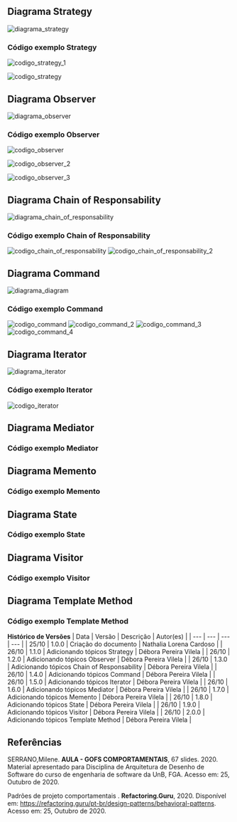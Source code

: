 ## Diagrama Strategy 
![diagrama_strategy](https://imgur.com/TZjmcIT.png)

### Código exemplo Strategy
![codigo_strategy_1](https://imgur.com/6ZN6xNA.png)

![codigo_strategy](https://imgur.com/qTxcXrz.png)

## Diagrama Observer
![diagrama_observer](https://imgur.com/22njvYg.png)

### Código exemplo Observer
![codigo_observer](https://imgur.com/ADezqw1.png)

![codigo_observer_2](https://imgur.com/fAuvKlM.png)

![codigo_observer_3](https://imgur.com/Uko0h21.png)

## Diagrama Chain of Responsability
![diagrama_chain_of_responsability](https://imgur.com/GMq3MFv.png)

### Código  exemplo Chain of Responsability
![codigo_chain_of_responsability](https://imgur.com/PFXpq7v.png)
![codigo_chain_of_responsability_2](https://imgur.com/fbxsidf.png)

## Diagrama Command
![diagrama_diagram](https://imgur.com/JVoa4dq.png)

### Código exemplo Command
![codigo_command](https://imgur.com/6O6KKSV.png)
![codigo_command_2](https://imgur.com/RY6OBOR.png)
![codigo_command_3](https://imgur.com/TIHDzRu.png)
![codigo_command_4](https://imgur.com/pNLdYJN.png)

## Diagrama Iterator
![diagrama_iterator](https://imgur.com/uHUMKfj.png)

### Código exemplo Iterator
![codigo_iterator](https://imgur.com/YlWQVwk.png)

## Diagrama Mediator

### Código exemplo Mediator

## Diagrama Memento

### Código exemplo Memento

## Diagrama State

### Código exemplo State

## Diagrama Visitor

### Código exemplo Visitor

## Diagrama Template Method

### Código exemplo Template Method




**Histórico de Versões**
| Data | Versão | Descrição | Autor(es) |
| --- | --- | --- | --- |
| 25/10 | 1.0.0 | Criação do documento | Nathalia Lorena Cardoso |
| 26/10 | 1.1.0 | Adicionando tópicos Strategy | Débora Pereira Vilela |
| 26/10 | 1.2.0 | Adicionando tópicos Observer | Débora Pereira Vilela |
| 26/10 | 1.3.0 | Adicionando tópicos Chain of Responsability | Débora Pereira Vilela |
| 26/10 | 1.4.0 | Adicionando tópicos Command | Débora Pereira Vilela |
| 26/10 | 1.5.0 | Adicionando tópicos Iterator | Débora Pereira Vilela |
| 26/10 | 1.6.0 | Adicionando tópicos Mediator | Débora Pereira Vilela |
| 26/10 | 1.7.0 | Adicionando tópicos Memento | Débora Pereira Vilela |
| 26/10 | 1.8.0 | Adicionando tópicos State | Débora Pereira Vilela |
| 26/10 | 1.9.0 | Adicionando tópicos Visitor | Débora Pereira Vilela |
| 26/10 | 2.0.0 | Adicionando tópicos Template Method | Débora Pereira Vilela |





## Referências

SERRANO,Milene. **AULA - GOFS COMPORTAMENTAIS**, 67 slides. 2020. Material apresentado para Disciplina de Arquitetura de Desenho de Software do curso de engenharia de software da UnB, FGA. Acesso em: 25, Outubro de 2020.

Padrões de projeto comportamentais . **Refactoring.Guru**, 2020. Disponível em: <https://refactoring.guru/pt-br/design-patterns/behavioral-patterns>. Acesso em: 25, Outubro de 2020.


